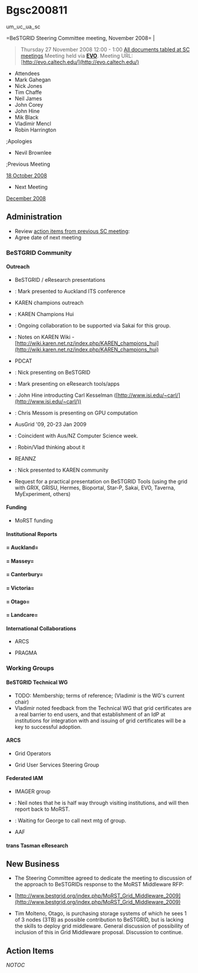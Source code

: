 # Bgsc200811

um,,uc,,ua,,sc

=BeSTGRID Steering Committee meeting, November 2008= |

>  Thursday 27 November 2008
>  12:00 - 1:00
>  [All documents tabled at SC meetings](https://svn.csi.ac.nz/svn/bestgrid/community/sc/)
>  Meeting held via **[EVO](http://evo.caltech.edu/)**. Meeting URL:
>  [http://evo.caltech.edu/](http://evo.caltech.edu/)

- Attendees
- Mark Gahegan
- Nick Jones
- Tim Chaffe
- Neil James
- John Corey
- John Hine
- Mik Black
- Vladimir Mencl
- Robin Harrington

;Apologies

- Nevil Brownlee

;Previous Meeting

[18 October 2008](/wiki/spaces/BeSTGRID/pages/3816950734)

- Next Meeting

[December 2008](https://reannz.atlassian.net/wiki/pages/createpage.action?spaceKey=BeSTGRID&title=Bgsc200812&linkCreation=true&fromPageId=3816950869)

## Administration

- Review [action items from previous SC meeting](/wiki/spaces/BeSTGRID/pages/3816950734#Bgsc200810-ActionItems):
- Agree date of next meeting

### BeSTGRID Community

#### Outreach

- BeSTGRID / eResearch presentations
- : Mark presented to Auckland ITS conference
- KAREN champions outreach
- : KAREN Champions Hui
- : Ongoing collaboration to be supported via Sakai for this group.
- : Notes on KAREN Wiki - [http://wiki.karen.net.nz/index.php/KAREN_champions_hui](http://wiki.karen.net.nz/index.php/KAREN_champions_hui)
- PDCAT
- : Nick presenting on BeSTGRID
- : Mark presenting on eResearch tools/apps
- : John Hine introducting Carl Kesselman ([http://www.isi.edu/~carl/](http://www.isi.edu/~carl/))
- : Chris Messom is presenting on GPU computation
- AusGrid '09, 20-23 Jan 2009
- : Coincident with Aus/NZ Computer Science week.
- : Robin/Vlad thinking about it
- REANNZ
- : Nick presented to KAREN community
	
- Request for a practical presentation on BeSTGRID Tools (using the grid with GRIX, GRISU, Hermes, Bioportal, Star-P, Sakai, EVO, Taverna, MyExperiment, others)

#### Funding

- MoRST funding

#### Institutional Reports

#### = Auckland=

#### = Massey=

#### = Canterbury=

#### = Victoria=

#### = Otago=

#### = Landcare=

#### International Collaborations

- ARCS

- PRAGMA

### Working Groups

#### BeSTGRID Technical WG

- TODO: Membership; terms of reference; (Vladimir is the WG's current chair)
- Vladimir noted feedback from the Technical WG that grid certificates are a real barrier to end users, and that establishment of an IdP at institutions for integration with and issuing of grid certificates will be a key to successful adoption.

#### ARCS

- Grid Operators

- Grid User Services Steering Group

#### Federated IAM

- IMAGER group
- : Neil notes that he is half way through visiting institutions, and will then report back to MoRST.
- : Waiting for George to call next mtg of group.

- AAF

#### trans Tasman eResearch

## New Business

- The Steering Committee agreed to dedicate the meeting to discussion of the approach to BeSTGRIDs response to the MoRST Middleware RFP:
	
- [http://www.bestgrid.org/index.php/MoRST_Grid_Middleware_2009](http://www.bestgrid.org/index.php/MoRST_Grid_Middleware_2009)
- Tim Molteno, Otago, is purchasing storage systems of which he sees 1 of 3 nodes (3TB) as possible contribution to BeSTGRID, but is lacking the skills to deploy grid middleware. General discussion of possibility of inclusion of this in Grid Middleware proposal. Discussion to continue.

## Action Items

_*NOTOC*_
